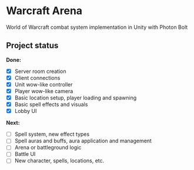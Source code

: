 # Warcraft Arena
World of Warcraft combat system implementation in Unity with Photon Bolt

## Project status
**Done:**
- [X] Server room creation
- [X] Client connections
- [X] Unit wow-like controller
- [X] Player wow-like camera
- [X] Basic location setup, player loading and spawning
- [X] Basic spell effects and visuals
- [X] Lobby UI

**Next:**
- [ ] Spell system, new effect types
- [ ] Spell auras and buffs, aura application and management
- [ ] Arena or battleground logic
- [ ] Battle UI
- [ ] New character, spells, locations, etc.
